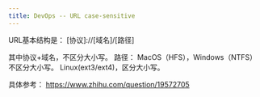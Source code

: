 ```yaml
---
title: DevOps -- URL case-sensitive
---
```


URL基本结构是： [协议]://[域名]/[路径]

其中协议+域名，不区分大小写。
路径：
MacOS（HFS），Windows（NTFS）不区分大小写。
Linux(ext3/ext4)，区分大小写。

具体参考：
https://www.zhihu.com/question/19572705
